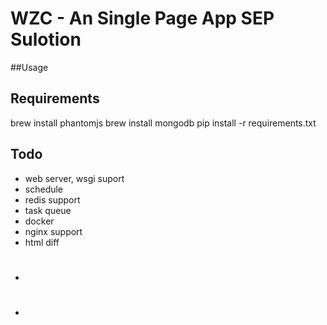 # WZC - An Single Page App SEP Sulotion

##Usage



## Requirements

brew install phantomjs
brew install mongodb
pip install -r requirements.txt

## Todo

- web server, wsgi suport
- schedule
- redis support
- task queue
- docker
- nginx support
- html diff
- #
- 
